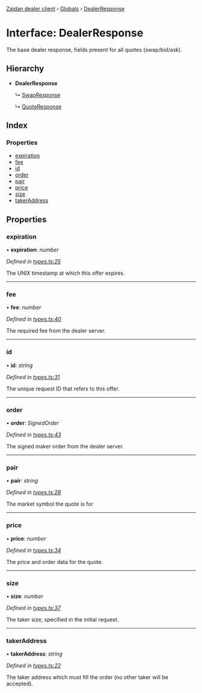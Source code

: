 [Zaidan dealer client](../README.md) › [Globals](../globals.md) › [DealerResponse](dealerresponse.md)

# Interface: DealerResponse

The base dealer response, fields present for all quotes (swap/bid/ask).

## Hierarchy

* **DealerResponse**

  ↳ [SwapResponse](swapresponse.md)

  ↳ [QuoteResponse](quoteresponse.md)

## Index

### Properties

* [expiration](dealerresponse.md#expiration)
* [fee](dealerresponse.md#fee)
* [id](dealerresponse.md#id)
* [order](dealerresponse.md#order)
* [pair](dealerresponse.md#pair)
* [price](dealerresponse.md#price)
* [size](dealerresponse.md#size)
* [takerAddress](dealerresponse.md#takeraddress)

## Properties

###  expiration

• **expiration**: *number*

*Defined in [types.ts:25](https://github.com/ParadigmFoundation/zaidan-dealer-client/blob/1331089/src/types.ts#L25)*

The UNIX timestamp at which this offer expires.

___

###  fee

• **fee**: *number*

*Defined in [types.ts:40](https://github.com/ParadigmFoundation/zaidan-dealer-client/blob/1331089/src/types.ts#L40)*

The required fee from the dealer server.

___

###  id

• **id**: *string*

*Defined in [types.ts:31](https://github.com/ParadigmFoundation/zaidan-dealer-client/blob/1331089/src/types.ts#L31)*

The unique request ID that refers to this offer.

___

###  order

• **order**: *SignedOrder*

*Defined in [types.ts:43](https://github.com/ParadigmFoundation/zaidan-dealer-client/blob/1331089/src/types.ts#L43)*

The signed maker order from the dealer server.

___

###  pair

• **pair**: *string*

*Defined in [types.ts:28](https://github.com/ParadigmFoundation/zaidan-dealer-client/blob/1331089/src/types.ts#L28)*

The market symbol the quote is for

___

###  price

• **price**: *number*

*Defined in [types.ts:34](https://github.com/ParadigmFoundation/zaidan-dealer-client/blob/1331089/src/types.ts#L34)*

The price and order data for the quote.

___

###  size

• **size**: *number*

*Defined in [types.ts:37](https://github.com/ParadigmFoundation/zaidan-dealer-client/blob/1331089/src/types.ts#L37)*

The taker size, specified in the initial request.

___

###  takerAddress

• **takerAddress**: *string*

*Defined in [types.ts:22](https://github.com/ParadigmFoundation/zaidan-dealer-client/blob/1331089/src/types.ts#L22)*

The taker address which must fill the order (no other taker will be accepted).
